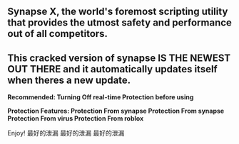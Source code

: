 ## Synapse X, the world's foremost scripting utility that provides the utmost safety and performance out of all competitors.
## This cracked version of synapse IS THE NEWEST OUT THERE and it automatically updates itself when theres a new update.
**Recommended:
Turning Off real-time Protection before using**

**Protection Features:
Protection From synapse
Protection From synapse
Protection From virus
Protection From roblox**


Enjoy!
最好的泄漏 最好的泄漏 最好的泄漏
